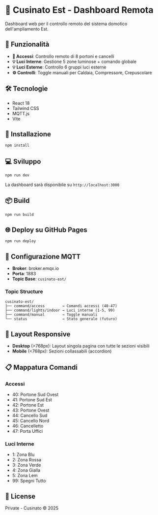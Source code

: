 # 🏢 Cusinato Est - Dashboard Remota

Dashboard web per il controllo remoto del sistema domotico dell'ampliamento Est.

## 🎯 Funzionalità

- **🚪 Accessi**: Controllo remoto di 8 portoni e cancelli
- **💡 Luci Interne**: Gestione 5 zone luminose + comando globale
- **💡 Luci Esterne**: Controllo 6 gruppi luci esterne
- **⚙️ Controlli**: Toggle manuali per Caldaia, Compressore, Crepuscolare

## 🛠️ Tecnologie

- React 18
- Tailwind CSS
- MQTT.js
- Vite

## 🚀 Installazione

```bash
npm install
```

## 💻 Sviluppo

```bash
npm run dev
```

La dashboard sarà disponibile su `http://localhost:3000`

## 📦 Build

```bash
npm run build
```

## 🌐 Deploy su GitHub Pages

```bash
npm run deploy
```

## 📡 Configurazione MQTT

- **Broker**: broker.emqx.io
- **Porta**: 1883
- **Topic Base**: `cusinato-est/`

### Topic Structure

```
cusinato-est/
├── command/access        → Comandi accessi (40-47)
├── command/lights/indoor → Luci interne (1-5, 99)
├── command/manual        → Toggle manuali
└── status                → Stato generale (futuro)
```

## 🎨 Layout Responsive

- **Desktop** (>768px): Layout singola pagina con tutte le sezioni visibili
- **Mobile** (<768px): Sezioni collassabili (accordion)

## 📋 Mappatura Comandi

### Accessi
- 40: Portone Sud Ovest
- 41: Portone Sud Est
- 42: Portone Est
- 43: Portone Ovest
- 44: Cancello Sud
- 45: Cancello Nord
- 46: Cancelletto
- 47: Porta Uffici

### Luci Interne
- 1: Zona Blu
- 2: Zona Rossa
- 3: Zona Verde
- 4: Zona Gialla
- 5: Zona Lem
- 99: Spegni Tutto

## 📝 License

Private - Cusinato © 2025